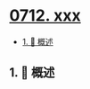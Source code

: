 # [0712. xxx](https://github.com/Tdahuyou/TNotes.leetcode/tree/main/notes/0712.%20xxx)

<!-- region:toc -->

- [1. 📝 概述](#1--概述)

<!-- endregion:toc -->

## 1. 📝 概述
